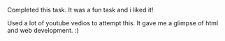 Completed this task.
It was a fun task and i liked it!

Used a lot of youtube vedios to attempt this.
It gave me a glimpse of html and web development. :)
